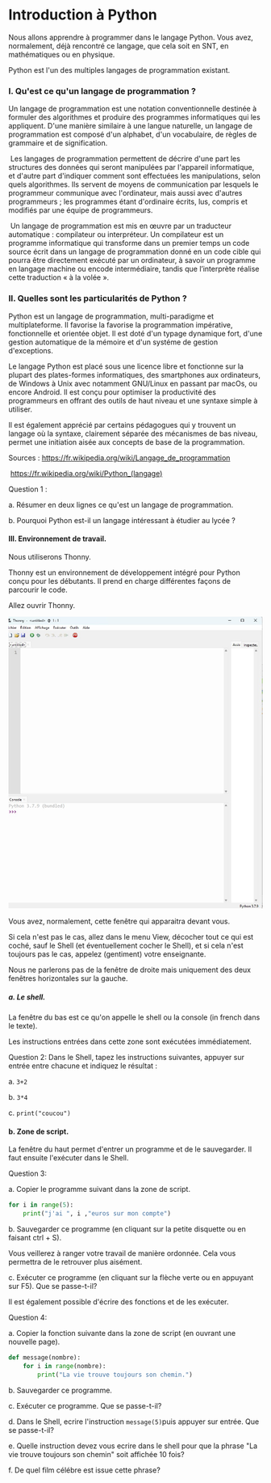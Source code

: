 # Introduction à Python

Nous allons apprendre à programmer dans le langage Python. Vous avez, normalement, déjà rencontré ce langage, que cela soit en SNT, en mathématiques ou en physique. 

Python est l'un des multiples langages de programmation existant. 



### I. Qu'est ce qu'un langage de programmation ? 

Un langage de programmation est une notation conventionnelle destinée à formuler des algorithmes et produire des programmes informatiques qui les appliquent. D'une manière similaire à une langue naturelle, un langage de programmation est composé d'un alphabet, d'un vocabulaire, de règles de grammaire et de signification. 

​	Les langages de programmation permettent de décrire d'une part les structures des données qui seront manipulées par l'appareil informatique, et d'autre part d'indiquer comment sont effectuées les manipulations, selon quels algorithmes. Ils servent de moyens de communication par lesquels le programmeur communique avec l'ordinateur, mais aussi avec d'autres programmeurs ; les programmes étant d'ordinaire écrits, lus, compris et modifiés par une équipe de programmeurs.  

​	Un langage de programmation est mis en œuvre par un traducteur automatique : compilateur ou interpréteur.  Un compilateur est un programme informatique qui transforme dans un premier temps un code source écrit dans un langage de programmation donné en un code cible qui pourra être directement exécuté par un ordinateur, à savoir un programme en langage machine ou encode intermédiaire, tandis que l’interprète réalise cette traduction « à la volée ».

### II. Quelles sont les particularités de Python ? 

Python est un langage de programmation, multi-paradigme et multiplateforme. Il favorise la favorise la programmation impérative, fonctionnelle et orientée objet. Il est doté d'un typage dynamique fort, d'une gestion automatique de la mémoire et d'un systéme de gestion d'exceptions. 

Le langage Python est placé sous une licence libre et fonctionne sur la plupart des plates-formes informatiques, des smartphones aux ordinateurs, de Windows à Unix avec notamment GNU/Linux en passant par macOs, ou encore Android. Il est conçu pour optimiser la productivité des programmeurs en offrant des outils de haut niveau et une syntaxe simple à utiliser. 

Il est également apprécié par certains pédagogues qui y trouvent un langage où la syntaxe, clairement séparée des mécanismes de bas niveau, permet une initiation aisée aux concepts de base de la programmation. 



Sources : https://fr.wikipedia.org/wiki/Langage_de_programmation

​	   https://fr.wikipedia.org/wiki/Python_(langage)



Question 1 :

a. Résumer en deux lignes ce qu'est un langage de programmation. 





b. Pourquoi Python est-il un langage intéressant à étudier au lycée ?











#### III. Environnement de travail. 



Nous utiliserons Thonny.  

Thonny est un environnement de développement intégré pour Python conçu pour les débutants. Il prend en charge différentes façons de parcourir le code. 



Allez ouvrir Thonny. 

![](/Python/IMG/thonny.jpg)

Vous avez, normalement, cette fenêtre qui apparaitra devant vous. 

Si cela n'est pas le cas, allez dans le menu View, décocher tout ce qui est coché, sauf le Shell (et éventuellement cocher le Shell), et si cela n'est toujours pas le cas, appelez (gentiment) votre enseignante. 

Nous ne parlerons pas de la fenêtre de droite mais uniquement des deux fenêtres horizontales sur la gauche. 

##### a. Le shell. 

La fenêtre du bas est ce qu'on appelle le shell ou la console (in french dans le texte). 

Les instructions entrées dans cette zone sont exécutées immédiatement. 

Question 2: Dans le Shell, tapez les instructions suivantes, appuyer sur entrée entre chacune 	et indiquez le résultat :

a. `3+2`

b. `3*4`

c. `print("coucou")`



#### b. Zone de script. 

La fenêtre du haut permet d'entrer un programme et de le sauvegarder. Il faut ensuite l'exécuter dans le Shell. 

Question 3: 

a. Copier le programme suivant dans la zone de script. 

```python
for i in range(5):
    print("j'ai ", i ,"euros sur mon compte")
```

b. Sauvegarder ce programme (en cliquant sur la petite disquette ou en faisant ctrl + S). 

Vous veillerez à ranger votre travail de manière ordonnée. Cela vous permettra de le retrouver plus aisément. 

c. Exécuter ce programme (en cliquant sur la flèche verte ou en appuyant sur F5). Que se passe-t-il? 

Il est également possible d'écrire des fonctions et de les exécuter. 

Question 4: 

a. Copier la fonction suivante dans la zone de script (en ouvrant une nouvelle page). 

```python
def message(nombre):
    for i in range(nombre):
        print("La vie trouve toujours son chemin.")
```

b. Sauvegarder ce programme. 

c. Exécuter ce programme. Que se passe-t-il? 

d. Dans le Shell, ecrire l'instruction `message(5)`puis appuyer sur entrée. Que se passe-t-il? 

e. Quelle instruction devez vous ecrire dans le shell pour que la phrase "La vie trouve toujours son chemin" soit affichée 10 fois? 

f. De quel film célébre est issue cette phrase? 

